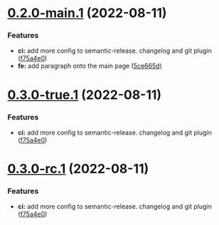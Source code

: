 # [0.2.0-main.1](https://github.com/Royserg/devOps-is-my-passion/compare/v0.1.0...v0.2.0-main.1) (2022-08-11)


### Features

* **ci:** add more config to semantic-release. changelog and git plugin ([f75a4e0](https://github.com/Royserg/devOps-is-my-passion/commit/f75a4e05cb15eb101da7733d0e799e79ae8f216a))
* **fe:** add paragraph onto the main page ([5ce665d](https://github.com/Royserg/devOps-is-my-passion/commit/5ce665d845782eef4d8caace4bc461d19150ef6a))

# [0.3.0-true.1](https://github.com/Royserg/devOps-is-my-passion/compare/v0.2.0...v0.3.0-true.1) (2022-08-11)


### Features

* **ci:** add more config to semantic-release. changelog and git plugin ([f75a4e0](https://github.com/Royserg/devOps-is-my-passion/commit/f75a4e05cb15eb101da7733d0e799e79ae8f216a))

# [0.3.0-rc.1](https://github.com/Royserg/devOps-is-my-passion/compare/v0.2.0...v0.3.0-rc.1) (2022-08-11)


### Features

* **ci:** add more config to semantic-release. changelog and git plugin ([f75a4e0](https://github.com/Royserg/devOps-is-my-passion/commit/f75a4e05cb15eb101da7733d0e799e79ae8f216a))

